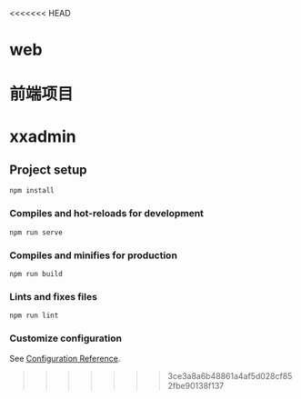 <<<<<<< HEAD
# web
前端项目
=======
# xxadmin

## Project setup
```
npm install
```

### Compiles and hot-reloads for development
```
npm run serve
```

### Compiles and minifies for production
```
npm run build
```

### Lints and fixes files
```
npm run lint
```

### Customize configuration
See [Configuration Reference](https://cli.vuejs.org/config/).
>>>>>>> 3ce3a8a6b48861a4af5d028cf852fbe90138f137
